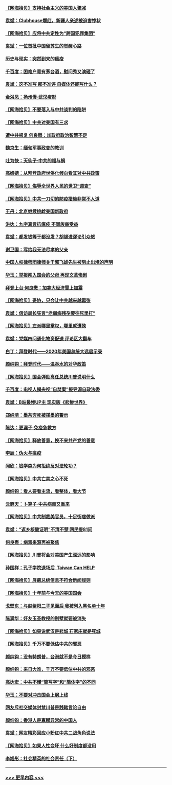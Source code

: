 #### [【网海拾贝】支持社会主义的美国人骤减](../pages/nsc993/n12742476.md?t=02101551) 
#### [袁斌：Clubhouse爆红，新疆人亲述被迫害惨状](../pages/nsc993/n12742407.md?t=02101551) 
#### [【网海拾贝】应将中共定性为“跨国犯罪集团”](../pages/nsc993/n12740430.md?t=02101551) 
#### [袁斌：一位首批中国留苏生的觉醒心路](../pages/nsc993/n12740396.md?t=02101551) 
#### [历史与现实：突然到来的瘟疫](../pages/nsc993/n12738507.md?t=02101551) 
#### [千百度：困难户竟有茅台酒，慰问秀又演砸了](../pages/nsc993/n12738362.md?t=02101551) 
#### [袁斌：这不准写 那不准评 自媒体还能写什么？](../pages/nsc993/n12737833.md?t=02101551) 
#### [金浴凤：扬州慢‧武汉疫影](../pages/nsc993/n12737248.md?t=02101551) 
#### [【网海拾贝】不要落入与中共谈判的陷阱](../pages/nsc993/n12735229.md?t=02101551) 
#### [【网海拾贝】中共对美国有三求](../pages/nsc993/n12735197.md?t=02101551) 
#### [遭中共报复 何良懋：加政府政治智慧不足](../pages/nsc993/n12734323.md?t=02101551) 
#### [魏京生：缅甸军事政变的教训](../pages/nsc993/n12732470.md?t=02101551) 
#### [吐为快：天仙子·中共的福与祸](../pages/nsc993/n12732165.md?t=02101551) 
#### [高婧婧：从拜登政府世俗化倾向看其对中共政策](../pages/nsc993/n12730028.md?t=02101551) 
#### [【网海拾贝】侮辱全世界人民的世卫“调查”](../pages/nsc993/n12727884.md?t=02101551) 
#### [【网海拾贝】中共一刀切的防疫措施非常不人道](../pages/nsc993/n12724879.md?t=02101551) 
#### [王丹：北京继续挑衅美国新政府](../pages/nsc993/n12722456.md?t=02101551) 
#### [洪达：九字真言抗瘟疫 不同族裔受益](../pages/nsc993/n12722448.md?t=02101551) 
#### [袁斌：都发钱等于都没发？胡锡进谬论引众怒](../pages/nsc993/n12722393.md?t=02101551) 
#### [谢卫国：写给我无法尽孝的父亲](../pages/nsc993/n12720325.md?t=02101551) 
#### [中国人权律师团律师关于郭飞雄先生被阻止出境的声明](../pages/nsc993/n12720203.md?t=02101551) 
#### [华玉：举报闯入国会的父母 再现文革惨剧](../pages/nsc993/n12719070.md?t=02101551) 
#### [拜登上台 何良懋：加拿大经济雪上加霜](../pages/nsc993/n12718943.md?t=02101551) 
#### [【网海拾贝】妥协，只会让中共越来越嚣张](../pages/nsc993/n12717392.md?t=02101551) 
#### [袁斌：信访局长狂言“老弱病残孕要往死里打”](../pages/nsc993/n12717343.md?t=02101551) 
#### [【网海拾贝】左派哪里掌权，哪里就遭殃](../pages/nsc993/n12715009.md?t=02101551) 
#### [袁斌：党媒四问通化物资配送 评论区大翻车](../pages/nsc993/n12714950.md?t=02101551) 
#### [白丁：拜登时代——2020年美国总统大选启示录](../pages/nsc993/n12714920.md?t=02101551) 
#### [颜纯钩：拜登时代——温吞水的对华政策](../pages/nsc993/n12713245.md?t=02101551) 
#### [【网海拾贝】国会弹劾离任总统川普说明什么](../pages/nsc993/n12712816.md?t=02101551) 
#### [千百度：电视人揭央视“自焚案”报导源自政法委](../pages/nsc993/n12709760.md?t=02101551) 
#### [袁斌：B站最惨UP主 现实版《悲惨世界》](../pages/nsc993/n12709686.md?t=02101551) 
#### [郑纯清：墨茶穷死被搽墨的警示](../pages/nsc993/n12709262.md?t=02101551) 
#### [陈达：更漏子·免疫急救方](../pages/nsc993/n12709244.md?t=02101551) 
#### [【网海拾贝】释放善意，换不来共产党的善意](../pages/nsc993/n12708361.md?t=02101551) 
#### [李辰：伪火与瘟疫](../pages/nsc993/n12707981.md?t=02101551) 
#### [闻欣：钱学森为何拒绝反对法轮功？](../pages/nsc993/n12707407.md?t=02101551) 
#### [【网海拾贝】中共亡美之心不死](../pages/nsc993/n12707621.md?t=02101551) 
#### [颜纯钩：看人要看主流，看整体，看大节](../pages/nsc993/n12707536.md?t=02101551) 
#### [云鹤天：卜算子‧中共病毒又重来](../pages/nsc993/n12707408.md?t=02101551) 
#### [【网海拾贝】中共制裁美官员，十足街痞做派](../pages/nsc993/n12705115.md?t=02101551) 
#### [袁斌：“返乡核酸证明”不清不楚 网民提81问](../pages/nsc993/n12704982.md?t=02101551) 
#### [何良懋：病毒来源再被聚焦](../pages/nsc993/n12704944.md?t=02101551) 
#### [【网海拾贝】川普将会对美国产生深远的影响](../pages/nsc993/n12703045.md?t=02101551) 
#### [孙国祥：孔子学院退场后  Taiwan Can HELP](../pages/nsc993/n12702430.md?t=02101551) 
#### [【网海拾贝】屏蔽总统信息不符合新闻规则](../pages/nsc993/n12699998.md?t=02101551) 
#### [【网海拾贝】十年前与今天的美国国会](../pages/nsc993/n12696993.md?t=02101551) 
#### [戈壁东：与赵紫阳二子见面后 我被列入黑名单十年](../pages/nsc993/n12696215.md?t=02101551) 
#### [陈满华：好友玉圣教授的别墅就要被消失](../pages/nsc993/n12695411.md?t=02101551) 
#### [【网海拾贝】如果说武汉是悲城 石家庄就是死城](../pages/nsc993/n12694589.md?t=02101551) 
#### [【网海拾贝】千万不要低估中共的邪恶](../pages/nsc993/n12692771.md?t=02101551) 
#### [颜纯钩：没有特朗普，台港就不是今日模样](../pages/nsc993/n12692678.md?t=02101551) 
#### [颜纯钩：来日大难，千万不要低估中共的邪恶](../pages/nsc993/n12692080.md?t=02101551) 
#### [高达宏：中共不懂“简写字”和“简体字”的不同](../pages/nsc993/n12692068.md?t=02101551) 
#### [华玉：不要对冲击国会上纲上线](../pages/nsc993/n12689948.md?t=02101551) 
#### [网友斥社交媒体封禁川普是践踏言论自由](../pages/nsc993/n12687482.md?t=02101551) 
#### [颜纯钩：香港人是禀赋异常的中国人](../pages/nsc993/n12685142.md?t=02101551) 
#### [袁斌：网友精彩回应小粉红中共二战角色说法](../pages/nsc993/n12684994.md?t=02101551) 
#### [【网海拾贝】如果人性变坏 什么好制度都没用](../pages/nsc993/n12683000.md?t=02101551) 
#### [李旭彤：社会精英的社会责任（下）](../pages/nsc993/n12680604.md?t=02101551) 

----
#### [ >>> 更早内容 <<< ](../indexes/nsc993-earlier.md)
